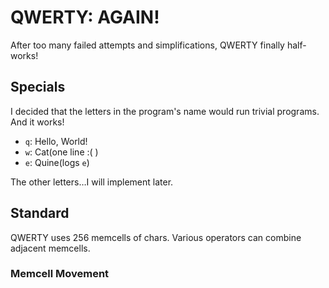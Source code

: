 # QWERTY: AGAIN!
After too many failed attempts and simplifications, QWERTY finally half-works!
## Specials
I decided that the letters in the program's name would run trivial programs. And it works!
* `q`: Hello, World!
* `w`: Cat(one line :( )
* `e`: Quine(logs `e`)

The other letters&#x2026;I will implement later.
## Standard
QWERTY uses 256 memcells of chars. Various operators can combine adjacent memcells.
### Memcell Movement

